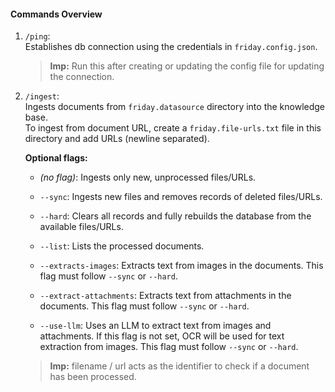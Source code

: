 #### Commands Overview
1. `/ping`:  
Establishes db connection using the credentials in `friday.config.json`.

    >**Imp:** Run this after creating or updating the config file for updating the connection.

2. `/ingest`:  
Ingests documents from `friday.datasource` directory into the knowledge base.  
To ingest from document URL, create a `friday.file-urls.txt` file in this directory and add URLs (newline separated).

    **Optional flags:**
    - *(no flag)*:
      Ingests only new, unprocessed files/URLs.

    - `--sync`:
      Ingests new files and removes records of deleted files/URLs.

    - `--hard`:
      Clears all records and fully rebuilds the database from the available files/URLs.

    - `--list`:
      Lists the processed documents.

    - `--extracts-images`:
      Extracts text from images in the documents. This flag must follow `--sync` or `--hard`.

    - `--extract-attachments`:
      Extracts text from attachments in the documents. This flag must follow `--sync` or `--hard`.

    - `--use-llm`:
      Uses an LLM to extract text from images and attachments. If this flag is not set, OCR will be used for text extraction from images. This flag must follow `--sync` or `--hard`.
    >**Imp:** filename / url acts as the identifier to check if a document has been processed.